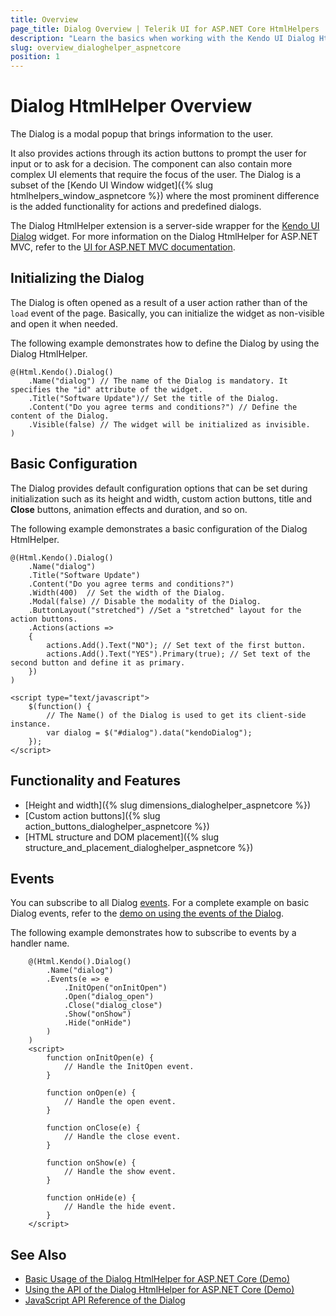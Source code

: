 ```yaml
---
title: Overview
page_title: Dialog Overview | Telerik UI for ASP.NET Core HtmlHelpers
description: "Learn the basics when working with the Kendo UI Dialog HtmlHelper for ASP.NET Core (MVC 6 or ASP.NET Core MVC)."
slug: overview_dialoghelper_aspnetcore
position: 1
---
```


# Dialog HtmlHelper Overview

The Dialog is a modal popup that brings information to the user.

It also provides actions through its action buttons to prompt the user for input or to ask for a decision. The component can also contain more complex UI elements that require the focus of the user. The Dialog is a subset of the [Kendo UI Window widget]({% slug htmlhelpers_window_aspnetcore %}) where the most prominent difference is the added functionality for actions and predefined dialogs.

The Dialog HtmlHelper extension is a server-side wrapper for the [Kendo UI Dialog](https://demos.telerik.com/kendo-ui/dialog/index) widget. For more information on the Dialog HtmlHelper for ASP.NET MVC, refer to the [UI for ASP.NET MVC documentation](https://docs.telerik.com/aspnet-mvc/helpers/dialog/overview).

## Initializing the Dialog

The Dialog is often opened as a result of a user action rather than of the `load` event of the page. Basically, you can initialize the widget as non-visible and open it when needed.

The following example demonstrates how to define the Dialog by using the Dialog HtmlHelper.

    @(Html.Kendo().Dialog()
        .Name("dialog") // The name of the Dialog is mandatory. It specifies the "id" attribute of the widget.
        .Title("Software Update")// Set the title of the Dialog.
        .Content("Do you agree terms and conditions?") // Define the content of the Dialog.
        .Visible(false) // The widget will be initialized as invisible.
    )

## Basic Configuration

The Dialog provides default configuration options that can be set during initialization such as its height and width, custom action buttons, title and **Close** buttons, animation effects and duration, and so on.

The following example demonstrates a basic configuration of the Dialog HtmlHelper.

    @(Html.Kendo().Dialog()
        .Name("dialog")
        .Title("Software Update")
        .Content("Do you agree terms and conditions?")
        .Width(400)  // Set the width of the Dialog.
        .Modal(false) // Disable the modality of the Dialog.
        .ButtonLayout("stretched") //Set a "stretched" layout for the action buttons.
        .Actions(actions =>
        {
            actions.Add().Text("NO"); // Set text of the first button.
            actions.Add().Text("YES").Primary(true); // Set text of the second button and define it as primary.
        })
    )

    <script type="text/javascript">
        $(function() {
            // The Name() of the Dialog is used to get its client-side instance.
            var dialog = $("#dialog").data("kendoDialog");
        });
    </script>

## Functionality and Features

* [Height and width]({% slug dimensions_dialoghelper_aspnetcore %})
* [Custom action buttons]({% slug action_buttons_dialoghelper_aspnetcore %})
* [HTML structure and DOM placement]({% slug structure_and_placement_dialoghelper_aspnetcore %})

## Events

You can subscribe to all Dialog [events](/api/Kendo.Mvc.UI.Fluent/DialogEventBuilder). For a complete example on basic Dialog events, refer to the [demo on using the events of the Dialog](https://demos.telerik.com/aspnet-core/dialog/events).

The following example demonstrates how to subscribe to events by a handler name.

```
    @(Html.Kendo().Dialog()
        .Name("dialog")
        .Events(e => e
            .InitOpen("onInitOpen")
            .Open("dialog_open")
            .Close("dialog_close")
            .Show("onShow")
            .Hide("onHide")
        )
    )
    <script>
        function onInitOpen(e) {
            // Handle the InitOpen event.
        }

        function onOpen(e) {
            // Handle the open event.
        }

        function onClose(e) {
            // Handle the close event.
        }

        function onShow(e) {
            // Handle the show event.
        }

        function onHide(e) {
            // Handle the hide event.
        }
    </script>
```

## See Also

* [Basic Usage of the Dialog HtmlHelper for ASP.NET Core (Demo)](https://demos.telerik.com/aspnet-core/dialog)
* [Using the API of the Dialog HtmlHelper for ASP.NET Core (Demo)](https://demos.telerik.com/aspnet-core/dialog/api)
* [JavaScript API Reference of the Dialog](http://docs.telerik.com/kendo-ui/api/javascript/ui/dialog)
